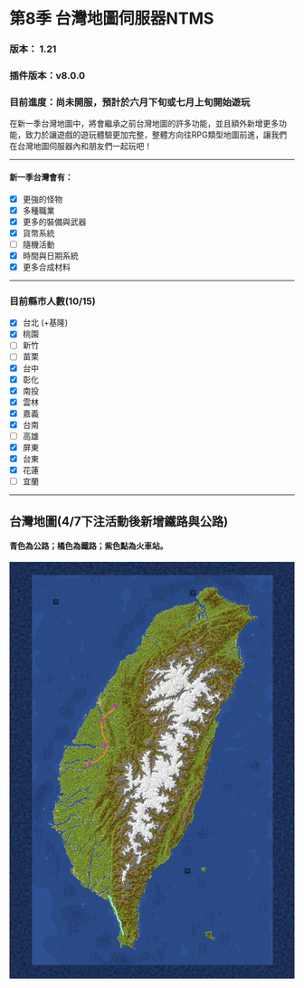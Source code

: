 # 第8季 台灣地圖伺服器NTMS 

### 版本： 1.21
### 插件版本：v8.0.0
### 目前進度：尚未開服，預計於六月下旬或七月上旬開始遊玩
在新一季台灣地圖中，將會繼承之前台灣地圖的許多功能，並且額外新增更多功能，致力於讓遊戲的遊玩體驗更加完整，整體方向往RPG類型地圖前進，讓我們在台灣地圖伺服器內和朋友們一起玩吧！

***
#### 新一季台灣會有：
 - [x] 更強的怪物
 - [x] 多種職業
 - [x] 更多的裝備與武器
 - [x] 貨幣系統
 - [ ] 隨機活動
 - [x] 時間與日期系統
 - [x] 更多合成材料

***
### 目前縣市人數(10/15)

 - [x] 台北 (+基隆)
 - [x] 桃園
 - [ ] 新竹
 - [ ] 苗栗
 - [x] 台中
 - [x] 彰化
 - [x] 南投
 - [x] 雲林
 - [x] 嘉義
 - [x] 台南
 - [ ] 高雄
 - [x] 屏東
 - [x] 台東
 - [x] 花蓮
 - [ ] 宜蘭

***
## 台灣地圖(4/7下注活動後新增鐵路與公路)
#### 青色為公路；橘色為鐵路；紫色點為火車站。
![台灣地圖](台灣地圖+鐵路與公路.png)

